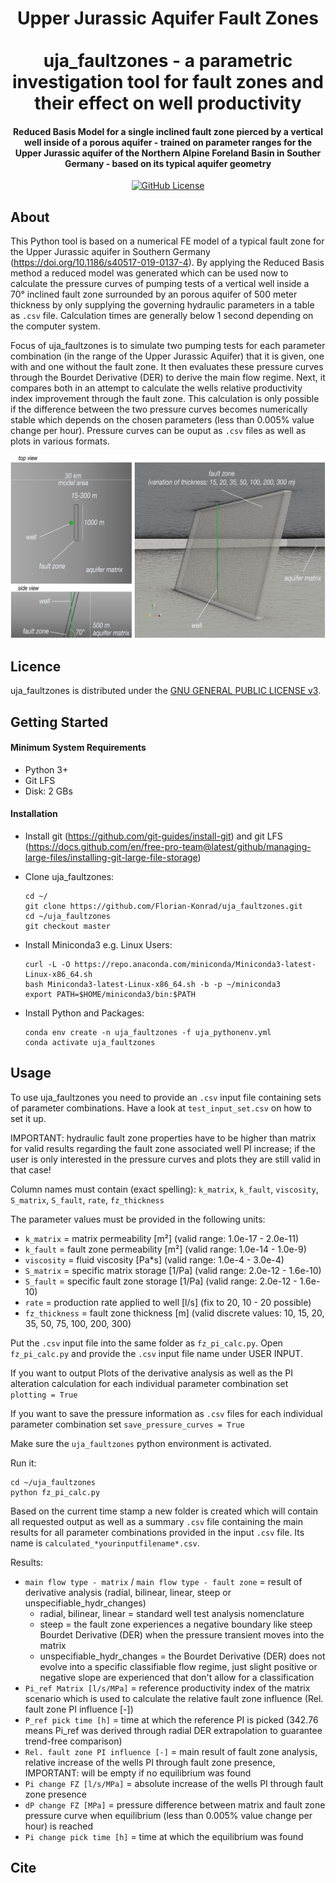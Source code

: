<h1 align="center">
  Upper Jurassic Aquifer Fault Zones
  <br>
  <br>
  uja_faultzones - a parametric investigation tool for fault zones and their effect on well productivity
  <br>
</h1>

<h4 align="center">Reduced Basis Model for a single inclined fault zone pierced by a vertical well inside of a porous aquifer - trained on parameter ranges for the Upper Jurassic aquifer of the Northern Alpine Foreland Basin in Souther Germany - based on its typical aquifer geometry</h4>

<p align="center">
  <a href="LICENSE">
    <img src="https://img.shields.io/badge/license-GPLv3-blue.svg"
         alt="GitHub License">
  </a>
</p>



## About

This Python tool is based on a numerical FE model of a typical fault zone for the Upper Jurassic aquifer in Southern Germany (https://doi.org/10.1186/s40517-019-0137-4). By applying the Reduced Basis method a reduced model was generated which can be used now to calculate the pressure curves of pumping tests of a vertical well inside a 70° inclined fault zone surrounded by an porous aquifer of 500 meter thickness by only supplying the governing hydraulic parameters in a table as `.csv` file. Calculation times are generally below 1 second depending on the computer system.

Focus of uja_faultzones is to simulate two pumping tests for each parameter combination (in the range of the Upper Jurassic Aquifer) that it is given, one with and one without the fault zone. It then evaluates these pressure curves through the Bourdet Derivative (DER) to derive the main flow regime. Next, it compares both in an attempt to calculate the wells relative productivity index improvement through the fault zone. This calculation is only possible if the difference between the two pressure curves becomes numerically stable which depends on the chosen parameters (less than 0.005% value change per hour). Pressure curves can be ouput as `.csv` files as well as plots in various formats.

<p align="center">
    <a href="https://github.com/Florian-Konrad/uja_faultzones/"><img src="images/fault_zone_concept.png" alt="fault_zone_concept" width="600"></a>
</p>

## Licence
uja_faultzones is distributed under the [GNU GENERAL PUBLIC LICENSE v3](https://github.com/Florian-Konrad/uja_faultzones/master/LICENSE).


## Getting Started

#### Minimum System Requirements
* Python 3+
* Git LFS
* Disk: 2 GBs

#### Installation
* Install git (https://github.com/git-guides/install-git)
    and git LFS (https://docs.github.com/en/free-pro-team@latest/github/managing-large-files/installing-git-large-file-storage)

* Clone uja_faultzones:

    ```
    cd ~/
    git clone https://github.com/Florian-Konrad/uja_faultzones.git
    cd ~/uja_faultzones
    git checkout master
    ```

* Install Miniconda3 e.g. Linux Users:

    ```
    curl -L -O https://repo.anaconda.com/miniconda/Miniconda3-latest-Linux-x86_64.sh
    bash Miniconda3-latest-Linux-x86_64.sh -b -p ~/miniconda3
    export PATH=$HOME/miniconda3/bin:$PATH
    ```

* Install Python and Packages:

    ```
    conda env create -n uja_faultzones -f uja_pythonenv.yml
    conda activate uja_faultzones
    ```


## Usage

To use uja_faultzones you need to provide an `.csv` input file containing sets of parameter combinations.
Have a look at `test_input_set.csv` on how to set it up.

IMPORTANT: hydraulic fault zone properties have to be higher than matrix for valid results regarding the fault zone associated well PI increase; if the user is only interested in the pressure curves and plots they are still valid in that case!

Column names must contain (exact spelling): `k_matrix`, `k_fault`, `viscosity`, `S_matrix`, `S_fault`, `rate`, `fz_thickness`

The parameter values must be provided in the following units:
* `k_matrix` = matrix permeability [m²] (valid range: 1.0e-17 - 2.0e-11)
* `k_fault` = fault zone permeability [m²] (valid range: 1.0e-14 - 1.0e-9)
* `viscosity` = fluid viscosity [Pa*s] (valid range: 1.0e-4 - 3.0e-4)
* `S_matrix` = specific matrix storage [1/Pa] (valid range: 2.0e-12 - 1.6e-10)
* `S_fault` = specific fault zone storage [1/Pa] (valid range: 2.0e-12 - 1.6e-10)
* `rate` = production rate applied to well [l/s] (fix to 20, 10 - 20 possible)
* `fz_thickness` = fault zone thickness [m] (valid discrete values: 10, 15, 20, 35, 50, 75, 100, 200, 300)

Put the `.csv` input file into the same folder as `fz_pi_calc.py`.
Open `fz_pi_calc.py` and provide the `.csv` input file name under USER INPUT.

If you want to output Plots of the derivative analysis as well as the PI alteration calculation for each individual parameter combination set `plotting = True`

If you want to save the pressure information as `.csv` files for each individual parameter combination set `save_pressure_curves = True`

Make sure the `uja_faultzones` python environment is activated.

Run it:

  ```
  cd ~/uja_faultzones
  python fz_pi_calc.py
  ```

Based on the current time stamp a new folder is created which will contain all requested output as well as a summary `.csv` file containing the main results for all parameter combinations provided in the input `.csv` file. Its name is `calculated_*yourinputfilename*.csv`.

Results:

* `main flow type - matrix` / `main flow type - fault zone` = result of derivative analysis (radial, bilinear, linear, steep or unspecifiable_hydr_changes)
    * radial, bilinear, linear = standard well test analysis nomenclature
    * steep = the fault zone experiences a negative boundary like steep Bourdet Derivative (DER) when the pressure transient moves into the matrix
    * unspecifiable_hydr_changes = the Bourdet Derivative (DER) does not evolve into a specific classifiable flow regime, just slight positive or negative slope are experienced that don't allow for a classification
* `Pi_ref Matrix [l/s/MPa]` = reference productivity index of the matrix scenario which is used to calculate the relative fault zone influence (Rel. fault zone PI influence [-])
* `P_ref pick time [h]` = time at which the reference PI is picked (342.76 means Pi_ref was derived through radial DER extrapolation to guarantee trend-free comparison)
* `Rel. fault zone PI influence [-]` = main result of fault zone analysis, relative increase of the wells PI through fault zone presence, IMPORTANT: will be empty if no equilibrium was found
* `Pi change FZ [l/s/MPa]` = absolute increase of the wells PI through fault zone presence
* `dP change FZ [MPa]` = pressure difference between matrix and fault zone pressure curve when equilibrium (less than 0.005% value change per hour) is reached
* `Pi change pick time [h]` = time at which the equilibrium was found


## Cite

